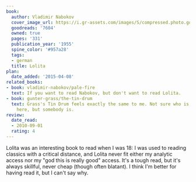 ```yaml
---
book:
  author: Vladimir Nabokov
  cover_image_url: https://i.gr-assets.com/images/S/compressed.photo.goodreads.com/books/1377756377l/7604.jpg
  goodreads: '7604'
  owned: true
  pages: '331'
  publication_year: '1955'
  spine_color: '#957a28'
  tags:
  - german
  title: Lolita
plan:
  date_added: '2015-04-08'
related_books:
- book: vladimir-nabokov/pale-fire
  text: If you want to read Nabokov, but don't want to read Lolita.
- book: gunter-grass/the-tin-drum
  text: Grass's Tin Drum feels exactly the same to me. Not sure who is being insulted
    here, but somebody is.
review:
  date_read:
  - 2010-09-01
  rating: 4
---
```


Lolita was an interesting book to read when I was 18: I was used to reading classics with a critical distance, and
Lolita never fit either my analytic access nor my "god this is really good" access. It's a tough read, but it's always
skillful, never cheap (though often blatant). I think I'm better for having read it, but I can't say why.
